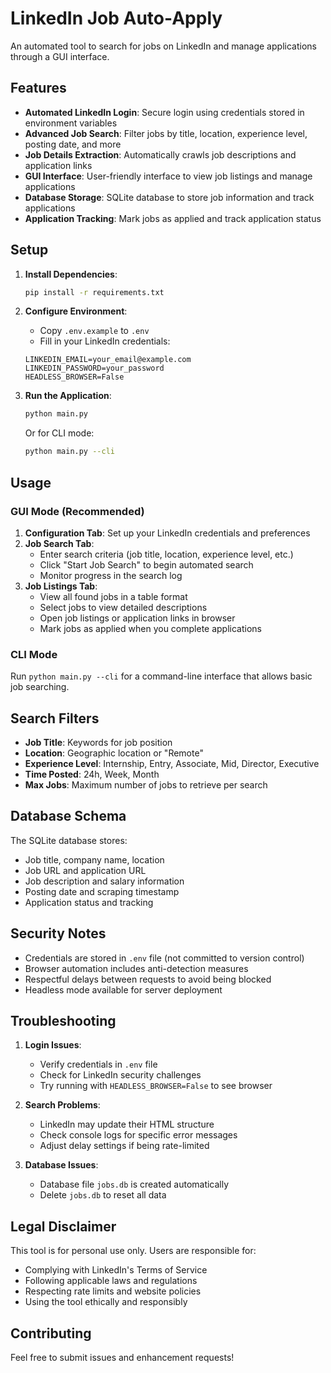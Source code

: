# LinkedIn Job Auto-Apply

An automated tool to search for jobs on LinkedIn and manage applications through a GUI interface.

## Features

- **Automated LinkedIn Login**: Secure login using credentials stored in environment variables
- **Advanced Job Search**: Filter jobs by title, location, experience level, posting date, and more
- **Job Details Extraction**: Automatically crawls job descriptions and application links
- **GUI Interface**: User-friendly interface to view job listings and manage applications
- **Database Storage**: SQLite database to store job information and track applications
- **Application Tracking**: Mark jobs as applied and track application status

## Setup

1. **Install Dependencies**:
   ```bash
   pip install -r requirements.txt
   ```

2. **Configure Environment**:
   - Copy `.env.example` to `.env`
   - Fill in your LinkedIn credentials:
   ```
   LINKEDIN_EMAIL=your_email@example.com
   LINKEDIN_PASSWORD=your_password
   HEADLESS_BROWSER=False
   ```

3. **Run the Application**:
   ```bash
   python main.py
   ```

   Or for CLI mode:
   ```bash
   python main.py --cli
   ```

## Usage

### GUI Mode (Recommended)

1. **Configuration Tab**: Set up your LinkedIn credentials and preferences
2. **Job Search Tab**: 
   - Enter search criteria (job title, location, experience level, etc.)
   - Click "Start Job Search" to begin automated search
   - Monitor progress in the search log
3. **Job Listings Tab**:
   - View all found jobs in a table format
   - Select jobs to view detailed descriptions
   - Open job listings or application links in browser
   - Mark jobs as applied when you complete applications

### CLI Mode

Run `python main.py --cli` for a command-line interface that allows basic job searching.

## Search Filters

- **Job Title**: Keywords for job position
- **Location**: Geographic location or "Remote"
- **Experience Level**: Internship, Entry, Associate, Mid, Director, Executive
- **Time Posted**: 24h, Week, Month
- **Max Jobs**: Maximum number of jobs to retrieve per search

## Database Schema

The SQLite database stores:
- Job title, company name, location
- Job URL and application URL
- Job description and salary information
- Posting date and scraping timestamp
- Application status and tracking

## Security Notes

- Credentials are stored in `.env` file (not committed to version control)
- Browser automation includes anti-detection measures
- Respectful delays between requests to avoid being blocked
- Headless mode available for server deployment

## Troubleshooting

1. **Login Issues**: 
   - Verify credentials in `.env` file
   - Check for LinkedIn security challenges
   - Try running with `HEADLESS_BROWSER=False` to see browser

2. **Search Problems**:
   - LinkedIn may update their HTML structure
   - Check console logs for specific error messages
   - Adjust delay settings if being rate-limited

3. **Database Issues**:
   - Database file `jobs.db` is created automatically
   - Delete `jobs.db` to reset all data

## Legal Disclaimer

This tool is for personal use only. Users are responsible for:
- Complying with LinkedIn's Terms of Service
- Following applicable laws and regulations
- Respecting rate limits and website policies
- Using the tool ethically and responsibly

## Contributing

Feel free to submit issues and enhancement requests!